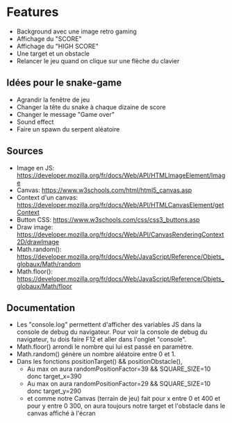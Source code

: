 
# Features

- Background avec une image retro gaming
- Affichage du "SCORE"
- Affichage du "HIGH SCORE"
- Une target et un obstacle
- Relancer le jeu quand on clique sur une flèche du clavier

## Idées pour le snake-game

- Agrandir la fenêtre de jeu
- Changer la tête du snake à chaque dizaine de score
- Changer le message "Game over"
- Sound effect
- Faire un spawn du serpent aléatoire

## Sources

- Image en JS: https://developer.mozilla.org/fr/docs/Web/API/HTMLImageElement/Image
- Canvas: https://www.w3schools.com/html/html5_canvas.asp
- Context d'un canvas: https://developer.mozilla.org/fr/docs/Web/API/HTMLCanvasElement/getContext
- Button CSS: https://www.w3schools.com/css/css3_buttons.asp
- Draw image: https://developer.mozilla.org/fr/docs/Web/API/CanvasRenderingContext2D/drawImage
- Math.random(): https://developer.mozilla.org/fr/docs/Web/JavaScript/Reference/Objets_globaux/Math/random
- Math.floor(): https://developer.mozilla.org/fr/docs/Web/JavaScript/Reference/Objets_globaux/Math/floor

## Documentation

- Les "console.log" permettent d'afficher des variables JS dans la console de debug du navigateur. Pour voir la console de debug du navigateur, tu dois faire F12 et aller dans l'onglet "console".
- Math.floor() arrondi le nombre qui lui est passé en paramètre.
- Math.random() génère un nombre aléatoire entre 0 et 1.
- Dans les fonctions positionTarget() && positionObstacle(), 
    - Au max on aura randomPositionFactor=39 && SQUARE_SIZE=10 donc target_x=390
    - Au max on aura randomPositionFactor=29 && SQUARE_SIZE=10 donc target_y=290
    - et comme notre Canvas (terrain de jeu) fait pour x entre 0 et 400 et pour y entre 0 300, on aura toujours notre target et l'obstacle dans le canvas affiché à l'écran